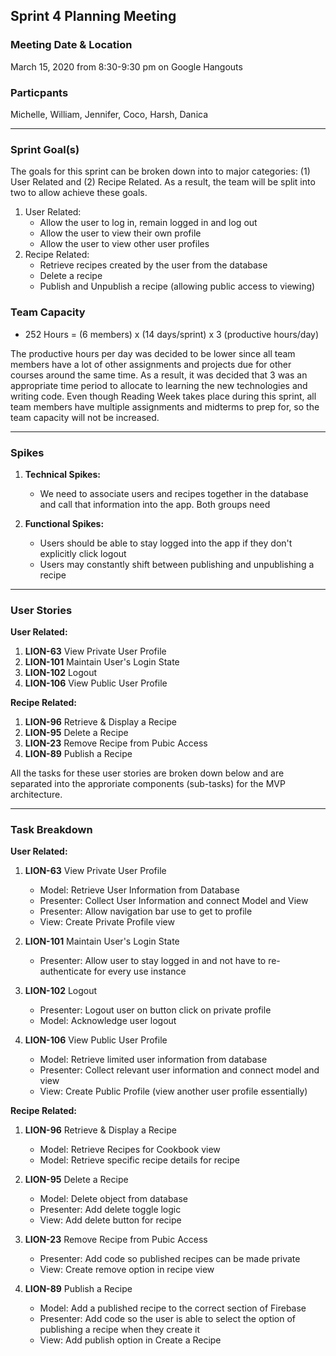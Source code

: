 ## Sprint 4 Planning Meeting

### Meeting Date & Location
March 15, 2020 from 8:30-9:30 pm on Google Hangouts

### Particpants
Michelle, William, Jennifer, Coco, Harsh, Danica

--- 

### Sprint Goal(s)
The goals for this sprint can be broken down into to major categories: (1) User Related and (2) Recipe Related. As a result, the team will be split into two to allow achieve these goals.

1. User Related: 
    - Allow the user to log in, remain logged in and log out
    - Allow the user to view their own profile
    - Allow the user to view other user profiles
2. Recipe Related:
    - Retrieve recipes created by the user from the database
    - Delete a recipe
    - Publish and Unpublish a recipe (allowing public access to viewing)

### Team Capacity
- 252 Hours = (6 members) x (14 days/sprint) x 3 (productive hours/day)

The productive hours per day was decided to be lower since all team members have a lot of other assignments and projects due for other courses around the same time.
As a result, it was decided that 3 was an appropriate time period to allocate to learning the new technologies and writing code.
Even though Reading Week takes place during this sprint, all team members have multiple assignments and midterms to prep for, so the team capacity will not be increased.

---

### Spikes
1. **Technical Spikes:**
    -  We need to associate users and recipes together in the database and call that information into the app. Both groups need

2. **Functional Spikes:**
    - Users should be able to stay logged into the app if they don't explicitly click logout
    - Users may constantly shift between publishing and unpublishing a recipe
    
---

### User Stories

**User Related:**
1. **LION-63** View Private User Profile
2. **LION-101** Maintain User's Login State
3. **LION-102** Logout
4. **LION-106** View Public User Profile

**Recipe Related:**
1. **LION-96** Retrieve & Display a Recipe
2. **LION-95** Delete a Recipe
3. **LION-23** Remove Recipe from Pubic Access
4. **LION-89** Publish a Recipe

All the tasks for these user stories are broken down below and are separated into the approriate components (sub-tasks) for the MVP architecture.

---

### Task Breakdown

**User Related:**

1. **LION-63** View Private User Profile
    - Model: Retrieve User Information from Database
    - Presenter: Collect User Information and connect Model and View
    - Presenter: Allow navigation bar use to get to profile
    - View: Create Private Profile view
    
2. **LION-101** Maintain User's Login State
    - Presenter: Allow user to stay logged in and not have to re-authenticate for every use instance
    
3. **LION-102** Logout
    - Presenter: Logout user on button click on private profile
    - Model: Acknowledge user logout

4. **LION-106** View Public User Profile
    - Model: Retrieve limited user information from database
    - Presenter: Collect relevant user information and connect model and view
    - View: Create Public Profile (view another user profile essentially)
 
**Recipe Related:**

1. **LION-96** Retrieve & Display a Recipe
    - Model: Retrieve Recipes for Cookbook view
    - Model: Retrieve specific recipe details for recipe
    
2. **LION-95** Delete a Recipe
    - Model: Delete object from database
    - Presenter: Add delete toggle logic
    - View: Add delete button for recipe
    
3. **LION-23** Remove Recipe from Pubic Access
    - Presenter: Add code so published recipes can be made private
    - View: Create remove option in recipe view
    
4. **LION-89** Publish a Recipe
    - Model: Add a published recipe to the correct section of Firebase
    - Presenter: Add code so the user is able to select the option of publishing a recipe when they create it
    - View: Add publish option in Create a Recipe
